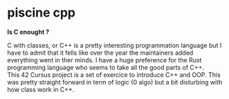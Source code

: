 # piscine cpp
**Is C enought ?**

C with classes, or C++ is a pretty interesting programmation language 
but I have to admit that it fells like over the year the maintainers added everything went in ther minds.
I have a huge preference for the Rust programming language who seems to take all the good parts of C++.
<br>
This 42 Cursus project is a set of exercice to introduce C++ and OOP. This was pretty straight forward in term of logic (0 algo) but a bit
disturbing with how class work in C++.
